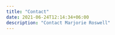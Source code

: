 ```yaml
---
title: "Contact"
date: 2021-06-24T12:14:34+06:00
description: "Contact Marjorie Roswell"
---
```

